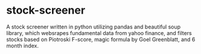 # stock-screener
A stock screener written in python utilizing pandas and beautiful soup library, which websrapes fundamental data from yahoo finance, and filters stocks based on Piotroski F-score, magic formula by Goel Greenblatt, and 6 month index.
